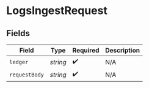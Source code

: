 # LogsIngestRequest


## Fields

| Field              | Type               | Required           | Description        |
| ------------------ | ------------------ | ------------------ | ------------------ |
| `ledger`           | *string*           | :heavy_check_mark: | N/A                |
| `requestBody`      | *string*           | :heavy_check_mark: | N/A                |